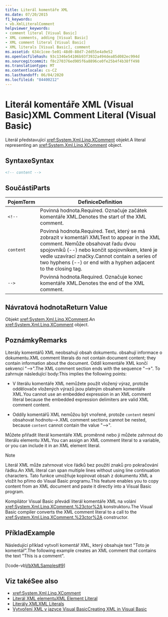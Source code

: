 ```yaml
---
title: Literál komentáře XML
ms.date: 07/20/2015
f1_keywords:
- vb.XmlLiteralComment
helpviewer_keywords:
- comment literal [Visual Basic]
- XML comments, adding [Visual Basic]
- XML comment literal [Visual Basic]
- XML literals [Visual Basic], comment
ms.assetid: 634c1cee-5e01-48d0-88d7-2dd55e4a9e52
ms.openlocfilehash: 93c1346e54106b93f3932a494dea85d082ec994d
ms.sourcegitcommit: f8c270376ed905f6a8896ce0fe25b4f4b38ff498
ms.translationtype: MT
ms.contentlocale: cs-CZ
ms.lasthandoff: 06/04/2020
ms.locfileid: "84400212"
---
```

# <a name="xml-comment-literal-visual-basic"></a><span data-ttu-id="c5ea8-102">Literál komentáře XML (Visual Basic)</span><span class="sxs-lookup"><span data-stu-id="c5ea8-102">XML Comment Literal (Visual Basic)</span></span>
<span data-ttu-id="c5ea8-103">Literál představující <xref:System.Xml.Linq.XComment> objekt.</span><span class="sxs-lookup"><span data-stu-id="c5ea8-103">A literal representing an <xref:System.Xml.Linq.XComment> object.</span></span>  
  
## <a name="syntax"></a><span data-ttu-id="c5ea8-104">Syntaxe</span><span class="sxs-lookup"><span data-stu-id="c5ea8-104">Syntax</span></span>  
  
```xml  
<!-- content -->  
```  
  
## <a name="parts"></a><span data-ttu-id="c5ea8-105">Součásti</span><span class="sxs-lookup"><span data-stu-id="c5ea8-105">Parts</span></span>  
  
|<span data-ttu-id="c5ea8-106">Pojem</span><span class="sxs-lookup"><span data-stu-id="c5ea8-106">Term</span></span>|<span data-ttu-id="c5ea8-107">Definice</span><span class="sxs-lookup"><span data-stu-id="c5ea8-107">Definition</span></span>|  
|---|---|  
|`<!--`|<span data-ttu-id="c5ea8-108">Povinná hodnota.</span><span class="sxs-lookup"><span data-stu-id="c5ea8-108">Required.</span></span> <span data-ttu-id="c5ea8-109">Označuje začátek komentáře XML.</span><span class="sxs-lookup"><span data-stu-id="c5ea8-109">Denotes the start of the XML comment.</span></span>|  
|`content`|<span data-ttu-id="c5ea8-110">Povinná hodnota.</span><span class="sxs-lookup"><span data-stu-id="c5ea8-110">Required.</span></span> <span data-ttu-id="c5ea8-111">Text, který se má zobrazit v komentáři XML</span><span class="sxs-lookup"><span data-stu-id="c5ea8-111">Text to appear in the XML comment.</span></span> <span data-ttu-id="c5ea8-112">Nemůže obsahovat řadu dvou spojovníků (--) nebo končit spojovníkem, které je vedle uzavírací značky.</span><span class="sxs-lookup"><span data-stu-id="c5ea8-112">Cannot contain a series of two hyphens (--) or end with a hyphen adjacent to the closing tag.</span></span>|  
|`-->`|<span data-ttu-id="c5ea8-113">Povinná hodnota.</span><span class="sxs-lookup"><span data-stu-id="c5ea8-113">Required.</span></span> <span data-ttu-id="c5ea8-114">Označuje konec komentáře XML.</span><span class="sxs-lookup"><span data-stu-id="c5ea8-114">Denotes the end of the XML comment.</span></span>|  
  
## <a name="return-value"></a><span data-ttu-id="c5ea8-115">Návratová hodnota</span><span class="sxs-lookup"><span data-stu-id="c5ea8-115">Return Value</span></span>  
 <span data-ttu-id="c5ea8-116">Objekt <xref:System.Xml.Linq.XComment>.</span><span class="sxs-lookup"><span data-stu-id="c5ea8-116">An <xref:System.Xml.Linq.XComment> object.</span></span>  
  
## <a name="remarks"></a><span data-ttu-id="c5ea8-117">Poznámky</span><span class="sxs-lookup"><span data-stu-id="c5ea8-117">Remarks</span></span>  
 <span data-ttu-id="c5ea8-118">Literály komentářů XML neobsahují obsah dokumentu. obsahují informace o dokumentu.</span><span class="sxs-lookup"><span data-stu-id="c5ea8-118">XML comment literals do not contain document content; they contain information about the document.</span></span> <span data-ttu-id="c5ea8-119">Oddíl komentáře XML končí sekvencí "-->".</span><span class="sxs-lookup"><span data-stu-id="c5ea8-119">The XML comment section ends with the sequence "-->".</span></span> <span data-ttu-id="c5ea8-120">To zahrnuje následující body:</span><span class="sxs-lookup"><span data-stu-id="c5ea8-120">This implies the following points:</span></span>  
  
- <span data-ttu-id="c5ea8-121">V literálu komentáře XML nemůžete použít vložený výraz, protože oddělovače vložených výrazů jsou platným obsahem komentáře XML.</span><span class="sxs-lookup"><span data-stu-id="c5ea8-121">You cannot use an embedded expression in an XML comment literal because the embedded expression delimiters are valid XML comment content.</span></span>  
  
- <span data-ttu-id="c5ea8-122">Oddíly komentářů XML nemůžou být vnořené, protože `content` nesmí obsahovat hodnotu-->.</span><span class="sxs-lookup"><span data-stu-id="c5ea8-122">XML comment sections cannot be nested, because `content` cannot contain the value "-->".</span></span>  
  
 <span data-ttu-id="c5ea8-123">Můžete přiřadit literál komentáře XML proměnné nebo ji můžete zahrnout do literálu elementu XML.</span><span class="sxs-lookup"><span data-stu-id="c5ea8-123">You can assign an XML comment literal to a variable, or you can include it in an XML element literal.</span></span>  
  
> [!NOTE]
> <span data-ttu-id="c5ea8-124">Literál XML může zahrnovat více řádků bez použití znaků pro pokračování řádku.</span><span class="sxs-lookup"><span data-stu-id="c5ea8-124">An XML literal can span multiple lines without using line continuation characters.</span></span> <span data-ttu-id="c5ea8-125">Tato funkce umožňuje kopírovat obsah z dokumentu XML a vložit ho přímo do Visual Basic programu.</span><span class="sxs-lookup"><span data-stu-id="c5ea8-125">This feature enables you to copy content from an XML document and paste it directly into a Visual Basic program.</span></span>  
  
 <span data-ttu-id="c5ea8-126">Kompilátor Visual Basic převádí literál komentáře XML na volání <xref:System.Xml.Linq.XComment.%23ctor%2A> konstruktoru.</span><span class="sxs-lookup"><span data-stu-id="c5ea8-126">The Visual Basic compiler converts the XML comment literal to a call to the <xref:System.Xml.Linq.XComment.%23ctor%2A> constructor.</span></span>  
  
## <a name="example"></a><span data-ttu-id="c5ea8-127">Příklad</span><span class="sxs-lookup"><span data-stu-id="c5ea8-127">Example</span></span>  
 <span data-ttu-id="c5ea8-128">Následující příklad vytvoří komentář XML, který obsahuje text "Toto je komentář".</span><span class="sxs-lookup"><span data-stu-id="c5ea8-128">The following example creates an XML comment that contains the text "This is a comment".</span></span>  
  
 [!code-vb[VbXMLSamples#9](~/samples/snippets/visualbasic/VS_Snippets_VBCSharp/VbXMLSamples/VB/XMLSamples4.vb#9)]  
  
## <a name="see-also"></a><span data-ttu-id="c5ea8-129">Viz také</span><span class="sxs-lookup"><span data-stu-id="c5ea8-129">See also</span></span>

- <xref:System.Xml.Linq.XComment>
- [<span data-ttu-id="c5ea8-130">Literál XML elementu</span><span class="sxs-lookup"><span data-stu-id="c5ea8-130">XML Element Literal</span></span>](xml-element-literal.md)
- [<span data-ttu-id="c5ea8-131">Literály XML</span><span class="sxs-lookup"><span data-stu-id="c5ea8-131">XML Literals</span></span>](index.md)
- [<span data-ttu-id="c5ea8-132">Vytvoření XML v jazyce Visual Basic</span><span class="sxs-lookup"><span data-stu-id="c5ea8-132">Creating XML in Visual Basic</span></span>](../../programming-guide/language-features/xml/creating-xml.md)

